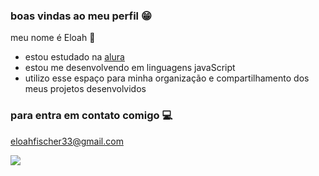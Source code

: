 ### boas vindas ao meu perfil 😁

meu nome é Eloah 🎀
- estou estudado na [alura](https://www.alura.com.br)
- estou me desenvolvendo em linguagens javaScript
- utilizo esse espaço para minha organização e compartilhamento dos meus projetos desenvolvidos

 ### para entra em contato comigo 💻
eloahfischer33@gmail.com 

![](https://medial.tenor.com/m/dG5tuneH22YAAAAC/cat-ears-cat-eyes.gif)
